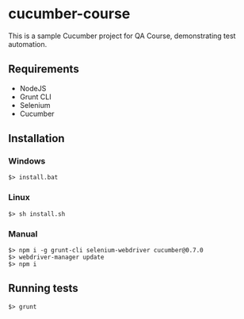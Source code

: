 # cucumber-course

This is a sample Cucumber project for QA Course, demonstrating test automation.

## Requirements

- NodeJS
- Grunt CLI
- Selenium
- Cucumber

## Installation

### Windows

    $> install.bat
    
### Linux

    $> sh install.sh
    
### Manual

    $> npm i -g grunt-cli selenium-webdriver cucumber@0.7.0
    $> webdriver-manager update
    $> npm i
    
## Running tests

    $> grunt
